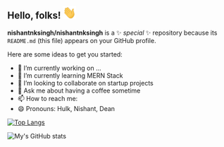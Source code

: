 
## Hello, folks! <img src="imgs/wave.gif" width="30px">


**nishantnksingh/nishantnksingh** is a ✨ _special_ ✨ repository because its `README.md` (this file) appears on your GitHub profile.

Here are some ideas to get you started:

- 🔭 I’m currently working on ...
- 🌱 I’m currently learning MERN Stack
- 👯 I’m looking to collaborate on startup projects
- 💬 Ask me about having a coffee sometime
- 📫 How to reach me: <a href="https://www.linkedin.com/in/nishantnksingh/"></a>
- 😄 Pronouns: Hulk, Nishant, Dean


[![Top Langs](https://github-readme-stats.vercel.app/api/top-langs/?username=nishantnksingh&layout=compact&hide=javascript&show_icons=true&theme=synthwave
)](https://github.com/nishantnksingh/github-readme-stats)

![My's GitHub stats](https://github-readme-stats.vercel.app/api?username=nishantnksingh&show_icons=true&theme=tokyonight)

